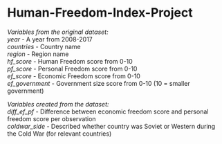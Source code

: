 # Human-Freedom-Index-Project
_Variables from the original dataset:_  
*year* <dbl> - A year from 2008-2017  
*countries* <chr> - Country name  
*region* <chr> - Region name  
*hf_score* <chr> - Human Freedom score from 0-10  
*pf_score* <chr> - Personal Freedom score from 0-10  
*ef_score* <chr> - Economic Freedom score from 0-10  
*ef_government* <chr> - Government size score from 0-10 (10 = smaller government)  

_Variables created from the dataset:_  
*diff_ef_pf* <dbl> - Difference between economic freedom score and personal freedom score per observation  
*coldwar_side* <chr> - Described whether country was Soviet or Western during the Cold War (for relevant countries)  
  
